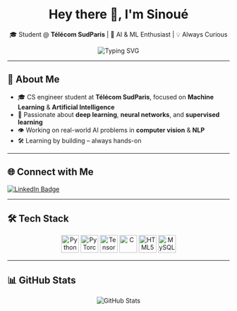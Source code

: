 <!-- Banner or headline -->
<h1 align="center">
  Hey there 👋, I'm <strong>Sinoué</strong>
</h1>
<p align="center">
  🎓 Student @ <strong>Télécom SudParis</strong> | 🤖 AI & ML Enthusiast | 💡 Always Curious
</p>

<p align="center">
  <img src="https://readme-typing-svg.demolab.com?font=Fira+Code&pause=1000&color=00BFFF&center=true&vCenter=true&width=435&lines=Machine+Learning+Student;" alt="Typing SVG" />
</p>

---

## 🧠 About Me

- 🎓 CS engineer student at **Télécom SudParis**, focused on **Machine Learning** & **Artificial Intelligence**
- 🤖 Passionate about **deep learning**, **neural networks**, and **supervised learning**
- 👁️ Working on real-world AI problems in **computer vision** & **NLP**
- 🛠️ Learning by building – always hands-on

---

## 🌐 Connect with Me

<p align="left">
  <a href="https://linkedin.com/in/sinoué-gad" target="_blank">
    <img src="https://img.shields.io/badge/LinkedIn-blue?style=for-the-badge&logo=linkedin&logoColor=white" alt="LinkedIn Badge"/>
  </a>
</p>

---

## 🛠️ Tech Stack

<p align="center">
  <img src="https://cdn.jsdelivr.net/gh/devicons/devicon/icons/python/python-original.svg" width="40" alt="Python"/>
  <img src="https://cdn.jsdelivr.net/gh/devicons/devicon/icons/pytorch/pytorch-original.svg" width="40" alt="PyTorch"/>
  <img src="https://cdn.jsdelivr.net/gh/devicons/devicon/icons/tensorflow/tensorflow-original.svg" width="40" alt="TensorFlow"/>
  <img src="https://cdn.jsdelivr.net/gh/devicons/devicon/icons/c/c-original.svg" width="40" alt="C"/>
  <img src="https://cdn.jsdelivr.net/gh/devicons/devicon/icons/html5/html5-original.svg" width="40" alt="HTML5"/>
  <img src="https://cdn.jsdelivr.net/gh/devicons/devicon/icons/mysql/mysql-original-wordmark.svg" width="40" alt="MySQL"/>
   

</p>

---

## 📊 GitHub Stats

<p align="center">
  <img src="https://github-readme-stats.vercel.app/api?username=gad-cell&show_icons=true&theme=default&locale=en" alt="GitHub Stats" />

</p>

